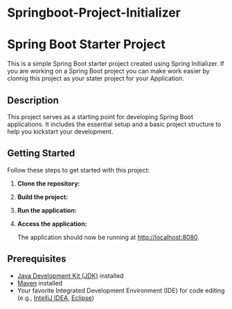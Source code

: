 # Springboot-Project-Initializer

# Spring Boot Starter Project

This is a simple Spring Boot starter project created using Spring Initializer. If you are working on a Spring Boot project you can make work easier by clonnig this project as your stater project for your Application.

## Description

This project serves as a starting point for developing Spring Boot applications. It includes the essential setup and a basic project structure to help you kickstart your development.

## Getting Started

Follow these steps to get started with this project:

1. **Clone the repository:**

2. **Build the project:**

3. **Run the application:**

4. **Access the application:**

   The application should now be running at [http://localhost:8080](http://localhost:8080).

## Prerequisites

- [Java Development Kit (JDK)](https://adoptopenjdk.net/) installed
- [Maven](https://maven.apache.org/) installed
- Your favorite Integrated Development Environment (IDE) for code editing (e.g., [IntelliJ IDEA](https://www.jetbrains.com/idea/), [Eclipse](https://www.eclipse.org/))
